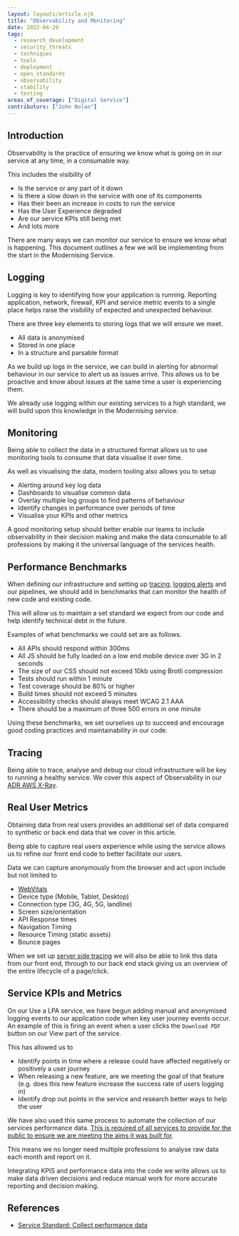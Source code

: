 ```yaml
---
layout: layouts/article.njk
title: "Observability and Monitoring"
date: 2022-04-20
tags: 
  - research_development
  - security_threats
  - techniques
  - tools
  - deployment
  - open_standards
  - observability
  - stability
  - testing
areas_of_coverage: ["Digital Service"]
contributors: ["John Nolan"]
---
```


## Introduction

Observability is the practice of ensuring we know what is going on in our service at any time, in a consumable way.

This includes the visibility of

* Is the service or any part of it down
* Is there a slow down in the service with one of its components
* Has their been an increase in costs to run the service
* Has the User Experience degraded
* Are our service KPIs still being met
* And lots more

There are many ways we can monitor our service to ensure we know what is happening. This document outlines a few we will be implementing from the start in the Modernising Service.

## Logging

Logging is key to identifying how your application is running. Reporting application, network, firewall, KPI and service metric events to a single place helps raise the visibility of expected and unexpected behaviour.

There are three key elements to storing logs that we will ensure we meet.

* All data is anonymised
* Stored in one place
* In a structure and parsable format

As we build up logs in the service, we can build in alerting for abnormal behaviour in our service to alert us as issues arrive. This allows us to be proactive and know about issues at the same time a user is experiencing them.

We already use logging within our existing services to a high standard, we will build upon this knowledge in the Modernising service.

## Monitoring

Being able to collect the data in a structured format allows us to use monitoring tools to consume that data visualise it over time.

As well as visualising the data, modern tooling also allows you to setup

* Alerting around key log data
* Dashboards to visualise common data
* Overlay multiple log groups to find patterns of behaviour
* Identify changes in performance over periods of time
* Visualise your KPIs and other metrics

A good monitoring setup should better enable our teams to include observability in their decision making and make the data consumable to all professions by making it the universal language of the services health.

## Performance Benchmarks

When defining our infrastructure and setting up [tracing](#tracing),  [logging alerts](#logging) and our pipelines, we should add in benchmarks that can monitor the health of new code and existing code.

This will allow us to maintain a set standard we expect from our code and help identify technical debt in the future.

Examples of what benchmarks we could set are as follows.

* All APIs should respond within 300ms
* All JS should be fully loaded on a low end mobile device over 3G in 2 seconds
* The size of our CSS should not exceed 10kb using Brotli compression
* Tests should run within 1 minute
* Test coverage should be 80% or higher
* Build times should not exceed 5 minutes
* Accessibility checks should always meet WCAG 2.1 AAA
* There should be a maximum of three 500 errors in one minute

Using these benchmarks, we set ourselves up to succeed and encourage good coding practices and maintainability in our code.

## Tracing

Being able to trace, analyse and debug our cloud infrastructure will be key to running a healthy service. We cover this aspect of Observability in our [ADR AWS X-Ray](/adr/articles/0012-aws-xray).

## Real User Metrics

Obtaining data from real users provides an additional set of data compared to synthetic or back end data that we cover in this article.

Being able to capture real users experience while using the service allows us to refine our front end code to better facilitate our users.

Data we can capture anonymously from the browser and act upon include but not limited to

* [WebVitals](https://web.dev/vitals/)
* Device type (Mobile, Tablet, Desktop)
* Connection type (3G, 4G, 5G, landline)
* Screen size/orientation
* API Response times
* Navigation Timing
* Resource Timing (static assets)
* Bounce pages

When we set up [server side tracing](#tracing) we will also be able to link this data from our front end, through to our back end stack giving us an overview of the entire lifecycle of a page/click.

## Service KPIs and Metrics

On our Use a LPA service, we have begun adding manual and anonymised logging events to our application code when key user journey events occur. An example of this is firing an event when a user clicks the `Download PDF` button on our View part of the service.

This has allowed us to

* Identify points in time where a release could have affected negatively or positively a user journey
* When releasing a new feature, are we meeting the goal of that feature (e.g. does this new feature increase the success rate of users logging in)
* Identify drop out points in the service and research better ways to help the user

We have also used this same process to automate the collection of our services performance data. [This is required of all services to provide for the public to ensure we are meeting the aims it was built for](https://www.gov.uk/service-manual/service-assessments/pre-july-2019-digital-service-standard#collect-performance-data-1).

This means we no longer need multiple professions to analyse raw data each month and report on it.

Integrating KPIS and performance data into the code we write allows us to make data driven decisions and reduce manual work for more accurate reporting and decision making.

## References

* [Service Standard: Collect performance data](https://www.gov.uk/service-manual/service-assessments/pre-july-2019-digital-service-standard#collect-performance-data-1)
